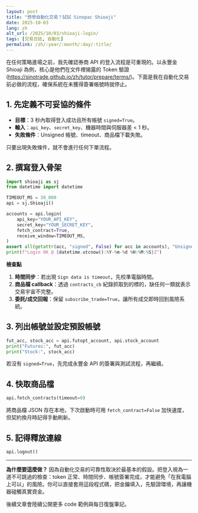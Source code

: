 ```yaml
---
layout: post
title: "想學自動化交易？試試 Sinopac Shioaji"
date: 2025-10-03
lang: zh
alt_url: /2025/10/03/shioaji-login/
tags: [交易日誌, 自動化]
permalink: /zh/:year/:month/:day/:title/
---
```


在任何策略進場之前，我先確認券商 API 的登入流程是可重現的。以永豐金 Shioaji 為例，核心是他們在文件裡揭露的 Token 驗證 (<https://sinotrade.github.io/zh/tutor/prepare/terms/>)。下面是我在自動化交易前必做的流程，確保系統在未獲得簽署帳號時就停止。

## 1. 先定義不可妥協的條件

- **目標**：3 秒內取得登入成功且所有帳號 `signed=True`。
- **輸入**：`api_key`、`secret_key`、機器時間與伺服器差 < 1 秒。
- **失敗條件**：Unsigned 帳號、timeout、商品檔下載失敗。

只要出現失敗條件，就不會進行任何下單流程。

## 2. 撰寫登入骨架

```python
import shioaji as sj
from datetime import datetime

TIMEOUT_MS = 30_000
api = sj.Shioaji()

accounts = api.login(
    api_key="YOUR_API_KEY",
    secret_key="YOUR_SECRET_KEY",
    fetch_contract=True,
    receive_window=TIMEOUT_MS,
)
assert all(getattr(acc, "signed", False) for acc in accounts), "Unsigned account detected"
print(f"Login OK @ {datetime.utcnow():%Y-%m-%d %H:%M:%S}Z")
```

**檢查點**

1. **時間同步**：若出現 `Sign data is timeout`，先校準電腦時間。
2. **商品檔 callback**：透過 `contracts_cb` 紀錄抓取到的標的，缺任何一類就表示交易宇宙不完整。
3. **委託/成交回報**：保留 `subscribe_trade=True`，讓所有成交即時回到風險系統。

## 3. 列出帳號並設定預設帳號

```python
fut_acc, stock_acc = api.futopt_account, api.stock_account
print("Futures:", fut_acc)
print("Stock:", stock_acc)
```

若沒有 `signed=True`，先完成永豐金 API 的簽署與測試流程，再繼續。

## 4. 快取商品檔

```python
api.fetch_contracts(timeout=0)
```

將商品檔 JSON 存在本地，下次啟動時可用 `fetch_contract=False` 加快速度，但契約換月時記得手動刷新。

## 5. 記得釋放連線

```python
api.logout()
```

---

**為什麼要這麼做？** 因為自動化交易的可靠性取決於最基本的假設。把登入視為一道不可跳過的檢查：token 正常、時間同步、帳號簽署完成，才能避免「在我電腦上可以」的風險。你可以直接套用這段程式碼，把金鑰填入，先驗證環境，再讓機器碰觸真實資金。

後續文章會陸續公開更多 code 範例與每日復盤筆記。
